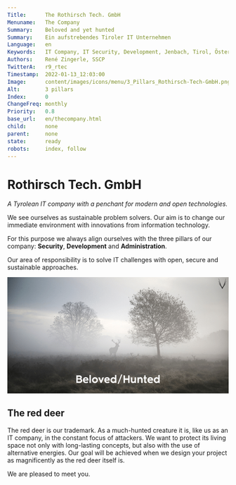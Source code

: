 ```yaml
---
Title:      The Rothirsch Tech. GmbH
Menuname:   The Company
Summary:    Beloved and yet hunted
Summary:    Ein aufstrebendes Tiroler IT Unternehmen
Language:   en
Keywords:   IT Company, IT Security, Development, Jenbach, Tirol, Österreich
Authors:    René Zingerle, SSCP
TwitterA:   r9_rtec
Timestamp:  2022-01-13_12:03:00
Image:      content/images/icons/menu/3_Pillars_Rothirsch-Tech-GmbH.png
Alt:        3 pillars
Index:      0
ChangeFreq: monthly
Priority:   0.8
base_url:   en/thecompany.html
child:      none
parent:     none
state:      ready
robots:     index, follow
---
```


# Rothirsch Tech. GmbH

*A Tyrolean IT company with a penchant for modern and open technologies.*

We see ourselves as sustainable problem solvers. Our aim is to change our immediate environment with innovations from information technology.

For this purpose we always align ourselves with the three pillars of our company: **Security**, **Development** and **Administration**.

Our area of responsibility is to solve IT challenges with open, secure and sustainable approaches.

![A standing and a lying red deer in the fog. Underneath the lettering Loved/Hunted](content/images/reddeer.png "Loved/Hunted")

## The red deer

The red deer is our trademark. As a much-hunted creature it is, like us as an IT company, in the constant focus of attackers. We want to protect its living space not only with long-lasting concepts, but also with the use of alternative energies. Our goal will be achieved when we design your project as magnificently as the red deer itself is.

We are pleased to meet you.
